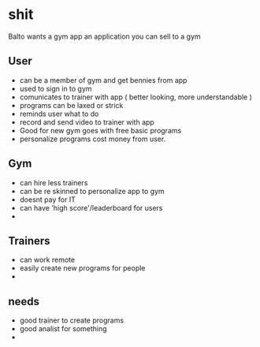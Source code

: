 # shit
Balto wants a gym app
an application you can sell to a gym

## User
  - can be a member of gym and get bennies from app
  - used to sign in to gym
  - comunicates to trainer with app ( better looking, more understandable )
  - programs can be laxed or strick
  - reminds user what to do
  - record and send video to trainer with app
  - Good for new gym goes with free basic programs 
  - personalize programs cost money from user. 


## Gym
  - can hire less trainers
  - can be re skinned to personalize app to gym
  - doesnt pay for IT
  - can have 'high score'/leaderboard for users
  - 


## Trainers
  - can work remote
  - easily create new programs for people
  - 


## needs
  - good trainer to create programs
  - good analist for something
  - 
